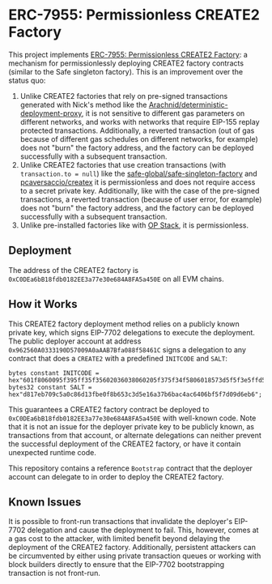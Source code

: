 # ERC-7955: Permissionless CREATE2 Factory

This project implements [ERC-7955: Permissionless CREATE2 Factory](https://ercs.ethereum.org/ERCS/erc-7955): a mechanism for permissionlessly deploying CREATE2 factory contracts (similar to the Safe singleton factory). This is an improvement over the status quo:

1. Unlike CREATE2 factories that rely on pre-signed transactions generated with Nick's method like the [Arachnid/deterministic-deployment-proxy](https://github.com/Arachnid/deterministic-deployment-proxy), it is not sensitive to different gas parameters on different networks, and works with networks that require EIP-155 replay protected transactions. Additionally, a reverted transaction (out of gas because of different gas schedules on different networks, for example) does not "burn" the factory address, and the factory can be deployed successfully with a subsequent transaction.
2. Unlike CREATE2 factories that use creation transactions (with `transaction.to = null`) like the [safe-global/safe-singleton-factory](https://github.com/safe-global/safe-singleton-factory) and [pcaversaccio/createx](https://github.com/pcaversaccio/createx) it is permissionless and does not require access to a secret private key. Additionally, like with the case of the pre-signed transactions, a reverted transaction (because of user error, for example) does not "burn" the factory address, and the factory can be deployed successfully with a subsequent transaction.
3. Unlike pre-installed factories like with [OP Stack](https://github.com/ethereum-optimism/optimism/blob/70dcffb8d6ff2bd61e73ab3a334427b063bf7a2f/packages/contracts-bedrock/src/libraries/Preinstalls.sol), it is permissionless.

## Deployment

The address of the CREATE2 factory is `0xC0DEa6bB18fdb0182EE3a77e30e684A8FA5a450E` on all EVM chains.

## How it Works

This CREATE2 factory deployment method relies on a publicly known private key, which signs EIP-7702 delegations to execute the deployment. The public deployer account at address `0x962560A0333190D57009A0aAAB7Bfa088f58461C` signs a delegation to any contract that does a `CREATE2` with a predefined `INITCODE` and `SALT`:

```solidity
bytes constant INITCODE = hex"601f8060095f395ff35f35602036038060205f375f34f5806018573d5f5f3e5ffd5b5f5260205ff3";
bytes32 constant SALT = hex"d817eb709c5a0c86d13fbe0f8b653c3d5e16a37b6bac4ac6406bf5f7d09d6eb6";
```

This guarantees a CREATE2 factory contract be deployed to `0xC0DEa6bB18fdb0182EE3a77e30e684A8FA5a450E` with well-known code. Note that it is not an issue for the deployer private key to be publicly known, as transactions from that account, or alternate delegations can neither prevent the successful deployment of the CREATE2 factory, or have it contain unexpected runtime code.

This repository contains a reference `Bootstrap` contract that the deployer account can delegate to in order to deploy the CREATE2 factory.

## Known Issues

It is possible to front-run transactions that invalidate the deployer's EIP-7702 delegation and cause the deployment to fail. This, however, comes at a gas cost to the attacker, with limited benefit beyond delaying the deployment of the CREATE2 factory. Additionally, persistent attackers can be circumvented by either using private transaction queues or working with block builders directly to ensure that the EIP-7702 bootstrapping transaction is not front-run.
